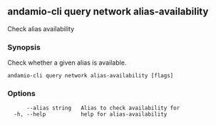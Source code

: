 ## andamio-cli query network alias-availability

Check alias availability

### Synopsis

Check whether a given alias is available.

```
andamio-cli query network alias-availability [flags]
```

### Options

```
      --alias string   Alias to check availability for
  -h, --help           help for alias-availability
```

